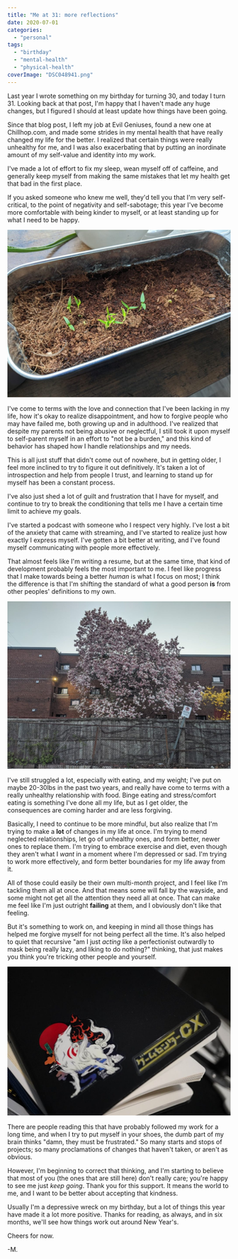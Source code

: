 ```yaml
---
title: "Me at 31: more reflections"
date: 2020-07-01
categories: 
  - "personal"
tags: 
  - "birthday"
  - "mental-health"
  - "physical-health"
coverImage: "DSC048941.png"
---
```


Last year I wrote something on my birthday for turning 30, and today I turn 31. Looking back at that post, I'm happy that I haven't made any huge changes, but I figured I should at least update how things have been going.

<!--more-->

Since that blog post, I left my job at Evil Geniuses, found a new one at Chillhop.com, and made some strides in my mental health that have really changed my life for the better. I realized that certain things were really unhealthy for me, and I was also exacerbating that by putting an inordinate amount of my self-value and identity into my work.

I've made a lot of effort to fix my sleep, wean myself off of caffeine, and generally keep myself from making the same mistakes that let my health get that bad in the first place.

If you asked someone who knew me well, they'd tell you that I'm very self-critical, to the point of negativity and self-sabotage; this year I've become more comfortable with being kinder to myself, or at least standing up for what I need to be happy.

![](images/IMG_20200611_154226-1024x768.jpg)

I've come to terms with the love and connection that I've been lacking in my life, how it's okay to realize disappointment, and how to forgive people who may have failed me, both growing up and in adulthood. I've realized that despite my parents not being abusive or neglectful, I still took it upon myself to self-parent myself in an effort to "not be a burden," and this kind of behavior has shaped how I handle relationships and my needs.

This is all just stuff that didn't come out of nowhere, but in getting older, I feel more inclined to try to figure it out definitively. It's taken a lot of introspection and help from people I trust, and learning to stand up for myself has been a constant process.

I've also just shed a lot of guilt and frustration that I have for myself, and continue to try to break the conditioning that tells me I have a certain time limit to achieve my goals.

I've started a podcast with someone who I respect very highly. I've lost a bit of the anxiety that came with streaming, and I've started to realize just how exactly I express myself. I've gotten a bit better at writing, and I've found myself communicating with people more effectively.

That almost feels like I'm writing a resume, but at the same time, that kind of development probably feels the most important to me. I feel like progress that I make towards being a better _human_ is what I focus on most; I think the difference is that I'm shifting the standard of what a good person **is** from other peoples' definitions to my own.

![](images/IMG_20200504_202407-1024x768.jpg)

I've still struggled a lot, especially with eating, and my weight; I've put on maybe 20-30lbs in the past two years, and really have come to terms with a really unhealthy relationship with food. Binge eating and stress/comfort eating is something I've done all my life, but as I get older, the consequences are coming harder and are less forgiving.

Basically, I need to continue to be more mindful, but also realize that I'm trying to make a **lot** of changes in my life at once. I'm trying to mend neglected relationships, let go of unhealthy ones, and form better, newer ones to replace them. I'm trying to embrace exercise and diet, even though they aren't what I _want_ in a moment where I'm depressed or sad. I'm trying to work more effectively, and form better boundaries for my life away from it.

All of those could easily be their own multi-month project, and I feel like I'm tackling them all at once. And that means some will fall by the wayside, and some might not get all the attention they need all at once. That can make me feel like I'm just outright **failing** at them, and I obviously don't like that feeling.

But it's something to work on, and keeping in mind all those things has helped me forgive myself for not being perfect all the time. It's also helped to quiet that recursive "am I just _acting_ like a perfectionist outwardly to mask being really lazy, and liking to do nothing?" thinking, that just makes you think you're tricking other people and yourself.

![](images/DSC04876-1024x683.jpg)

There are people reading this that have probably followed my work for a long time, and when I try to put myself in your shoes, the dumb part of my brain thinks "damn, they must be frustrated." So many starts and stops of projects; so many proclamations of changes that haven't taken, or aren't as obvious.

However, I'm beginning to correct that thinking, and I'm starting to believe that most of you (the ones that are still here) don't really care; you're happy to see me just _keep going_. Thank you for this support. It means the world to me, and I want to be better about accepting that kindness.

Usually I'm a depressive wreck on my birthday, but a lot of things this year have made it a lot more positive. Thanks for reading, as always, and in six months, we'll see how things work out around New Year's.

Cheers for now.

\-M.
